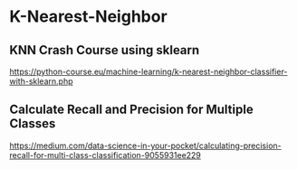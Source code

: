 # K-Nearest-Neighbor

## KNN Crash Course using sklearn
https://python-course.eu/machine-learning/k-nearest-neighbor-classifier-with-sklearn.php

## Calculate Recall and Precision for Multiple Classes
https://medium.com/data-science-in-your-pocket/calculating-precision-recall-for-multi-class-classification-9055931ee229